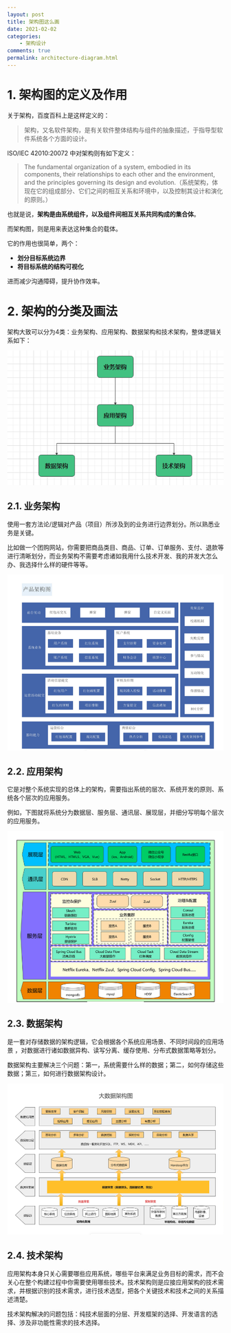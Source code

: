 ```yaml
---
layout: post
title: 架构图这么画
date: 2021-02-02
categories:
    - 架构设计
comments: true
permalink: architecture-diagram.html
---
```


# 1. 架构图的定义及作用

关于架构，百度百科上是这样定义的：

> 架构，又名软件架构，是有关软件整体结构与组件的抽象描述，于指导型软件系统各个方面的设计。

ISO/IEC 42010:20072 中对架构则有如下定义：

> The fundamental organization of a system, embodied in its components, their relationships to each other and the environment, and the principles  governing its design and  evolution.（系统架构，体现在它的组成部分、它们之间的相互关系和环境中，以及控制其设计和演化的原则。）

也就是说，**架构是由系统组件，以及组件间相互关系共同构成的集合体**。

而架构图，则是用来表达这种集合的载体。

它的作用也很简单，两个：

- **划分目标系统边界**
- **将目标系统的结构可视化**

进而减少沟通障碍，提升协作效率。

# 2. **架构的分类及画法**

架构大致可以分为4类：业务架构、应用架构、数据架构和技术架构，整体逻辑关系如下：

![](/assets/images/posts/architecture-diagram/architecture-diagram-1.png)

## 2.1. **业务架构**

使用一套方法论/逻辑对产品（项目）所涉及到的业务进行边界划分。所以熟悉业务是关键。

比如做一个团购网站，你需要把商品类目、商品、订单、订单服务、支付、退款等进行清晰划分，而业务架构不需要考虑诸如我用什么技术开发、我的并发大怎么办、我选择什么样的硬件等等。

![](/assets/images/posts/architecture-diagram/architecture-diagram-2.png)

## 2.2. **应用架构**

它是对整个系统实现的总体上的架构，需要指出系统的层次、系统开发的原则、系统各个层次的应用服务。

例如，下图就将系统分为数据层、服务层、通讯层、展现层，并细分写明每个层次的应用服务。

![](/assets/images/posts/architecture-diagram/architecture-diagram-3.png)

## 2.3. **数据架构**

是一套对存储数据的架构逻辑，它会根据各个系统应用场景、不同时间段的应用场景 ，对数据进行诸如数据异构、读写分离、缓存使用、分布式数据策略等划分。

数据架构主要解决三个问题：第一，系统需要什么样的数据；第二，如何存储这些数据；第三，如何进行数据架构设计。

![](/assets/images/posts/architecture-diagram/architecture-diagram-4.png)

## 2.4. **技术架构**

应用架构本身只关心需要哪些应用系统，哪些平台来满足业务目标的需求，而不会关心在整个构建过程中你需要使用哪些技术。技术架构则是应接应用架构的技术需求，并根据识别的技术需求，进行技术选型，把各个关键技术和技术之间的关系描述清楚。

技术架构解决的问题包括：纯技术层面的分层、开发框架的选择、开发语言的选择、涉及非功能性需求的技术选择。